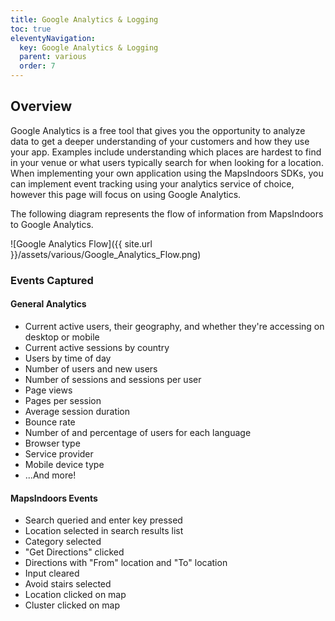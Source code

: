 ```yaml
---
title: Google Analytics & Logging
toc: true
eleventyNavigation:
  key: Google Analytics & Logging
  parent: various
  order: 7
---
```


## Overview

Google Analytics is a free tool that gives you the opportunity to analyze data to get a deeper understanding of your customers and how they use your app. Examples include understanding which places are hardest to find in your venue or what users typically search for when looking for a location. When implementing your own application using the MapsIndoors SDKs, you can implement event tracking using your analytics service of choice, however this page will focus on using Google Analytics.

The following diagram represents the flow of information from MapsIndoors to Google Analytics.

![Google Analytics Flow]({{ site.url }}/assets/various/Google_Analytics_Flow.png)

### Events Captured

#### General Analytics

* Current active users, their geography, and whether they're accessing on desktop or mobile
* Current active sessions by country
* Users by time of day
* Number of users and new users
* Number of sessions and sessions per user
* Page views
* Pages per session
* Average session duration
* Bounce rate
* Number of and percentage of users for each language
* Browser type
* Service provider
* Mobile device type
* ...And more!

#### MapsIndoors Events

* Search queried and enter key pressed
* Location selected in search results list
* Category selected
* "Get Directions" clicked
* Directions with "From" location and "To" location
* Input cleared
* Avoid stairs selected
* Location clicked on map
* Cluster clicked on map
